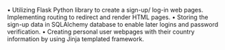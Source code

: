 • Utilizing Flask Python library to create a sign-up/ log-in web pages. Implementing routing to redirect and render HTML pages.
• Storing the sign-up data in SQLAlchemy database to enable later logins and password verification.
• Creating personal user webpages with their country information by using Jinja templated framework.
